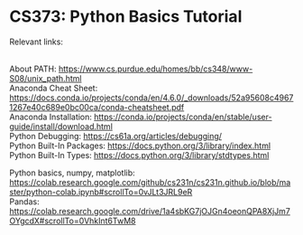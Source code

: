 # CS373: Python Basics Tutorial

Relevant links: <br><br>

About PATH: https://www.cs.purdue.edu/homes/bb/cs348/www-S08/unix_path.html <br>
Anaconda Cheat Sheet: https://docs.conda.io/projects/conda/en/4.6.0/_downloads/52a95608c49671267e40c689e0bc00ca/conda-cheatsheet.pdf <br>
Anaconda Installation: https://conda.io/projects/conda/en/stable/user-guide/install/download.html <br>
Python Debugging: https://cs61a.org/articles/debugging/ <br>
Python Built-In Packages: https://docs.python.org/3/library/index.html <br>
Python Built-In Types: https://docs.python.org/3/library/stdtypes.html <br>

Python basics, numpy, matplotlib: https://colab.research.google.com/github/cs231n/cs231n.github.io/blob/master/python-colab.ipynb#scrollTo=0vJLt3JRL9eR <br>
Pandas: https://colab.research.google.com/drive/1a4sbKG7jOJGn4oeonQPA8XjJm7OYgcdX#scrollTo=0VhkInt6TwM8 <br>

